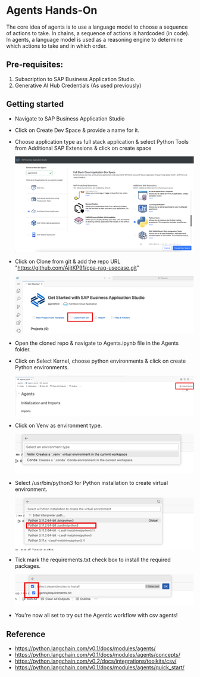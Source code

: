 # Agents Hands-On
The core idea of agents is to use a language model to choose a sequence of actions to take. In chains, a sequence of actions is hardcoded (in code). In agents, a language model is used as a reasoning engine to determine which actions to take and in which order.

## Pre-requisites:

1. Subscription to SAP Business Application Studio.
2. Generative AI Hub Credentials (As used previously)

## Getting started

- Navigate to SAP Business Application Studio
- Click on Create Dev Space & provide a name for it.
- Choose application type as full stack application & select Python Tools from Additional SAP Extensions & click on create space

    ![devspace](images/devSpace.png)

- Click on Clone from git & add the repo URL "https://github.com/AjitKP91/cpa-rag-usecase.git"

    ![clone](images/clone.png)

- Open the cloned repo & navigate to Agents.ipynb file in the Agents folder.
- Click on Select Kernel, choose python environments & click on create Python environments.

    ![clone](images/kernel.png)

- Click on Venv as environment type.

    ![clone](images/venv.png)

- Select /usr/bin/python3 for Python installation to create virtual environment.

    ![clone](images/python3.png)

- Tick mark the requirements.txt check box to install the required packages.

    ![clone](images/requirements.png)

- You're now all set to try out the Agentic workflow with csv agents!


## Reference

- https://python.langchain.com/v0.1/docs/modules/agents/
- https://python.langchain.com/v0.1/docs/modules/agents/concepts/
- https://python.langchain.com/v0.2/docs/integrations/toolkits/csv/
- https://python.langchain.com/v0.1/docs/modules/agents/quick_start/
